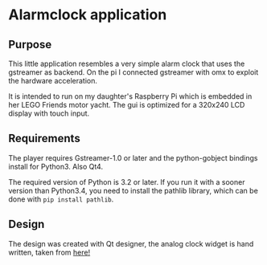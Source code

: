# Alarmclock application

## Purpose

This little application resembles a very simple alarm clock that uses the gstreamer as backend. On the pi I connected gstreamer with omx to exploit the hardware acceleration.

It is intended to run on my daughter's Raspberry Pi which is embedded in her LEGO Friends motor yacht.
The gui is optimized for a 320x240 LCD display with touch input. 

## Requirements
The player requires Gstreamer-1.0 or later and the python-gobject bindings install for Python3. Also Qt4.

The required version of Python is 3.2 or later. If you run it with a sooner version than Python3.4, you need to install the pathlib library, which can be done with `pip install pathlib`. 

## Design

The design was created with Qt designer, the analog clock widget is hand written, taken from [here!](http://ftp.ics.uci.edu/pub/centos0/ics-custom-build/BUILD/PyQt-x11-gpl-4.7.2/examples/designer/plugins/widgets/analogclock.py)
